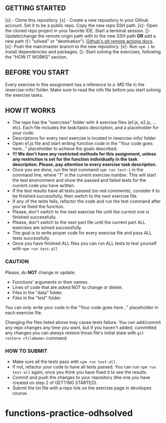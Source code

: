 ## GETTING STARTED
[x] - Clone this repository.
[x] - Create a new repository in your Github account. Set it to be a public repo. Copy the new repo SSH path.
[x]- Open the cloned repo project in your favorite IDE. Start a terminal session.
[]- Update/change the remote origin path with to the new SSH path **OR** add a new path (f.i "solved" or "destination"). [Github's git remote actions docs](https://docs.github.com/en/get-started/getting-started-with-git/managing-remote-repositories).
[x]- Push the main/master branch to the new repository.
[x]- Run ```npm i``` to install dependencies and packages.
[]- Start solving the exercises, following the "HOW IT WORKS" section.

## BEFORE YOU START
Every exercise in this assignment has a reference to a .MD file in the /exercise-info/ folder. Make sure to read the
info file before you start solving the exercise tasks.

## HOW IT WORKS
- The repo has the "exercises" folder with 4 exercise files (e1.js, e2.js, ... etc). Each file includes the 
task/tasks description, and a placeholder for your code.
- Descriptions for every next exercise is located in /exercise-info/ folder
- Open e1.js file and start writing function code in the "Your code goes here..." placeholder to achieve the goals described.
- **!!! We don't have any restricted methods for this assignment, unless any restriction is set for the function individually in the task description. Please, pay attention to every exercise task description.**
- Once you are done, run the test command ```npm run test-1``` in the command line, where "1" is the current exercise number. This will start the test environment and show the passed and failed tests for the current code you have written.
- If the test results have all tests passed (no red comments), consider it to be finished successfully, then switch to the next exercise file.
- If any of the tests fails, refactor the code and run the test command after you've fixed the function.
- Please, don't switch to the next exercise file until the current one is finished successfully.
- Please, don't switch to the next part file until the current part ALL exercises are solved successfully.
- The goal is to write proper code for every exercise file and pass ALL tests successfully.
- Once you have finished ALL files you can run ALL tests to test yourself with ```npm run test-all```

### CAUTION
Please, do **NOT** change or update:

- Functions' arguments or their names.
- Lines of code that are asked NOT to change or delete.
- Files in the "data" folder.
- Files in the "test" folder.

You can only write your code in the "Your code goes here..." placeholder in each exercise file.

Changing the files listed above may cause tests failure.
You can add/commit any repo changes any time you want, but if you haven't added, committed any changes you can always 
restore those file's initial state with ```git restore <fileName>``` command.

### HOW TO SUBMIT
- Make sure all the tests pass with ```npm run test-all```.
- If not, refactor your code to have all tests passed. You can run ```npm run test-all``` again, once you think you have fixed it to see the results.
- Commit and push the changes to your repository (the one you have created on step 2 of GETTING STARTED).
- Submit the txt file with a repo link on the exercise page in devslopes course.
# functions-practice-odhsolved

